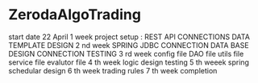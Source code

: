 # ZerodaAlgoTrading
start date 22 April 
 1 week 
    project setup :
          REST API CONNECTIONS 
          DATA TEMPLATE DESIGN 
2 nd week
    SPRING JDBC CONNECTION 
    DATA BASE DESIGN 
    CONNECTION TESTING 
3 rd week 
    config file
    DAO file
    utils file 
    service file 
    evalutor file 
4 th week 
    logic design 
    testing 
5 th weeek 
    spring schedular design 
6 th week 
    trading rules 
7 th week 
    completion 
    
    
    
    
    
          

